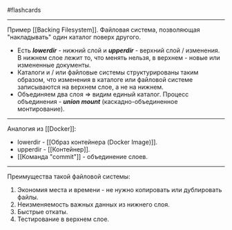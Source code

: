 #flashcards
***
Пример [[Backing Filesystem]]. Файловая система, позволяющая "накладывать" один каталог поверх другого.
- Есть ***lowerdir*** - нижний слой и ***upperdir*** - верхний слой / изменения. В нижнем слое лежит то, что менять нельзя, в верхнем - новые или измененные документы.
- Каталоги и / или файловые системы структурированы таким образом, что изменения в каталоге или файловой системе записываются на верхнем слое, а не на нижнем.
- Объединяем два слоя => видим единый каталог. Процесс объединения - ***union mount*** (каскадно-объединенное монтирование).
***
Аналогия из [[Docker]]:
- lowerdir - [[Образ контейнера (Docker Image)]].
- upperdir - [[Контейнер]].
- [[Команда "commit"]] - объединение слоев.
***
Преимущества такой файловой системы:
1. Экономия места и времени - не нужно копировать или дублировать файлы.
2. Неизменяемость важных данных из нижнего слоя.
3. Быстрые откаты.
4. Тестирование в верхнем слое.
<!--SR:!2025-10-07,1,230-->
